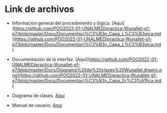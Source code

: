# Link de archivos

- Información general del procedimiento y lógica. [Aquí](https://github.com/POO2022-01-UNALMED/practica-Wunallet-g1-e7/blob/master/Docs/Documentaci%C3%B3n_Capa_L%C3%B3gica.md](https://github.com/POO2022-01-UNALMED/practica-Wunallet-g1-e7/blob/master/Docs/Documentaci%C3%B3n_Capa_L%C3%B3gica.md)

- Documentación de la interfaz. [Aquí](https://github.com/POO2022-01-UNALMED/practica-Wunallet-g1-e7/blob/master/Docs/Diagrama%20de%20clases%20Wunallet.drawio.png](https://github.com/POO2022-01-UNALMED/practica-Wunallet-g1-e7/blob/master/Docs/Documentaci%C3%B3n_Capa_Gr%C3%A1fica.md)

- Diagrama de clases. [Aquí](https://github.com/POO2022-01-UNALMED/practica-Wunallet-g1-e7/blob/master/Docs/Diagrama%20de%20clases%20Wunallet.drawio.png)

- Manual de usuario. [Aqui](https://github.com/POO2022-01-UNALMED/practica-Wunallet-g1-e7/blob/master/Docs/TestManuales.md)

